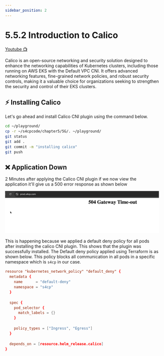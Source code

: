 ```yaml
---
sidebar_position: 2
---
```


# 5.5.2 Introduction to Calico

[Youtube 📺](https://www.youtube.com/watch?v=Am9417a87zU&t=6918s)

Calico is an open-source networking and security solution designed to enhance the networking capabilities of Kubernetes clusters, including those running on AWS EKS with the Default VPC CNI. It offers advanced networking features, fine-grained network policies, and robust security controls, making it a valuable choice for organizations seeking to strengthen the security and control of their EKS clusters.

## ⚡ Installing Calico

Let's go ahead and install Calico CNI plugin using the command below.

```bash
cd ~/playground/
cp -r ~/s4cpcode/chapter5/5G/. ~/playground/
git status
git add .
git commit -m "installing calico"
git push
```

## ❌ Application Down

2 Minutes after applying the Calico CNI plugin if we now view the application it'll give us a 500 error response as shown below

![](img/application_down.png)

This is happening because we applied a default deny policy for all pods after installing the calico CNI plugin. This shows that the plugin was successfully installed. The Default deny policy applied using Terraform is as shown below. This policy blocks all communication in all pods in a specific namespace which is `s4cp` in our case.

```toml
resource "kubernetes_network_policy" "default_deny" {
  metadata {
    name      = "default-deny"
    namespace = "s4cp"
  }

  spec {
    pod_selector {
      match_labels = {}
    }

    policy_types = ["Ingress", "Egress"]
  }

  depends_on = [resource.helm_release.calico]
}
```



